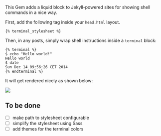 This Gem adds a liquid block to Jekyll-powered sites for showing
shell commands in a nice way.

First, add the following tag inside your `head.html` layout.

```liquid
{% terminal_stylesheet %}    
```

Then, in any posts, simply wrap shell instructions inside a `terminal` block:

```liquid
{% terminal %}
$ echo "Hello world!"
Hello world
$ date
Sun Dec 14 09:56:26 CET 2014
{% endterminal %}
```

It will get rendered nicely as shown below:

![](https://github.com/Xadeck/jekyll-terminal/blob/master/screenshot.png)

## To be done

- [ ] make path to stylesheet configurable
- [ ] simplify the stylesheet using Sass
- [ ] add themes for the terminal colors

